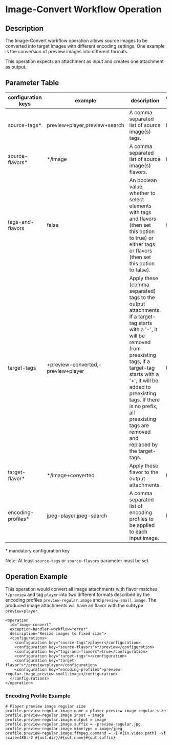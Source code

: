 # Image-Convert Workflow Operation

## Description
The Image-Convert workflow operation allows source images to be converted into target images with different encoding
settings. One example is the conversion of preview images into different formats.

This operation expects an attachment as input and creates one attachment as output.


## Parameter Table

|configuration keys|example|description|default value|
|------------------|-------|-----------|-------------|
|source-tags*|preview+player,preview+search|A comma separated list of source image(s) tags.|EMPTY|
|source-flavors*|*/image|A comma separated list of source image(s) flavors.|EMPTY|
|tags-and-flavors|false|An boolean value whether to select elements with tags and flavors (then set this option to true) or either tags or flavors (then set this option to false).|false|
|target-tags|+preview-converted,-preview+player|Apply these (comma separated) tags to the output attachments. If a target-tag starts with a '-', it will be removed from preexisting tags, if a target-tag starts with a '+', it will be added to preexisting tags. If there is no prefix, all preexisting tags are removed and replaced by the target-tags.|EMPTY|
|target-flavor*|*/image+converted|Apply these flavor to the output attachments.|EMPTY|
|encoding-profiles*|jpeg-player,jpeg-search|A comma separated list of encoding profiles to be applied to each input image.|EMPTY|

\* mandatory configuration key

Note: At least `source-tags` or `source-flavors` parameter must be set.

## Operation Example

This operation would convert all image attachments with flavor matches `*/preview` and tag `player` into two different
formats described by the encoding profiles `preview-regular.image` and `preview-small.image`.
The produced image attachments will have an flavor with the subtype `preview+player`.

    <operation
      id="image-convert"
      exception-handler-workflow="error"
      description="Resize images to fixed size">
      <configurations>
        <configuration key="source-tags">player</configuration>
        <configuration key="source-flavors">*/preview</configuration>
        <configuration key="tags-and-flavors">true</configuration>
        <configuration key="target-tags"></configuration>
        <configuration key="target-flavor">*/preview+player</configuration>
        <configuration key="encoding-profiles">preview-regular.image,preview-small.image</configuration>
      </configurations>
    </operation>

### Encoding Profile Example

    # Player preview image regular size
    profile.preview-regular.image.name = player preview image regular size
    profile.preview-regular.image.input = image
    profile.preview-regular.image.output = image
    profile.preview-regular.image.suffix = -preview-regular.jpg
    profile.preview-regular.image.mimetype = image/jpeg
    profile.preview-regular.image.ffmpeg.command = -i #{in.video.path} -vf scale=480:-2 #{out.dir}/#{out.name}#{out.suffix}
